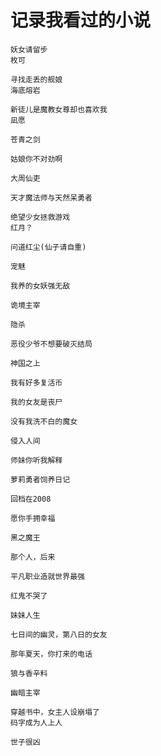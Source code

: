 # 记录我看过的小说


<!--more-->


```
妖女请留步
枚可
```
```
寻找走丢的舰娘
海底熔岩
```
```
新徒儿是魔教女尊却也喜欢我
凪愿
``` 
```
苍青之剑

```
```
姑娘你不对劲啊

```
```
大周仙吏

```
```
天才魔法师与天然呆勇者

```
```
绝望少女拯救游戏
红月？
```
```
问道红尘(仙子请自重)

```
```
宠魅

```
```
我养的女妖强无敌

```
```
诡境主宰

```
```
隐杀

```
```
恶役少爷不想要破灭结局

```
```
神国之上

```
```
我有好多复活币

```
```
我的女友是丧尸

```
```
没有我洗不白的魔女

```
```
侵入人间

```
```
师妹你听我解释

```
```
萝莉勇者饲养日记

```
```
回档在2008

```
```
愿你手拥幸福

```
```
黑之魔王

```
```
那个人，后来

```
```
平凡职业造就世界最强

```
```
红鬼不哭了

```
```
妹妹人生

```
```
七日间的幽灵，第八日的女友

```
```
那年夏天，你打来的电话

```
```
狼与香辛料

```
```
幽暗主宰

```
```
穿越书中，女主人设崩塌了
码字成为人上人
```
```
世子很凶
```

